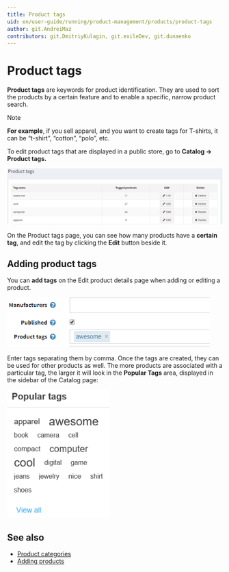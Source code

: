 ```yaml
---
title: Product tags
uid: en/user-guide/running/product-management/products/product-tags
author: git.AndreiMaz
contributors: git.DmitriyKulagin, git.exileDev, git.dunaenko
---
```

# Product tags

**Product tags** are keywords for product identification. They are used to sort the products by a certain feature and to enable a specific, narrow product search.

> [!NOTE]
>  **For example**, if you sell apparel, and you want to create tags for T-shirts, it can be “t-shirt”, “cotton”, “polo”, etc.

To edit product tags that are displayed in a public store, go to **Catalog → Product tags.**

![Product tags](_static/product-tags/product_tags.png)

On the Product tags page, you can see how many products have a **certain tag**, and edit the tag by clicking the **Edit** button beside it.

## Adding product tags

You can **add tags** on the Edit product details page when adding or editing a product.

![add tags](_static/product-tags/product_tags2.png)

Enter tags separating them by comma. Once the tags are created, they can be used for other products as well. The more products are associated with a particular tag, the larger it will look in the **Popular Tags** area, displayed in the sidebar of the Catalog page:

![Popular Tags](_static/product-tags/popular_tags.png)

## See also

* [Product categories](xref:en/user-guide/running/product-management/categories)
* [Adding products](xref:en/user-guide/running/product-management/products/adding-products/index)
